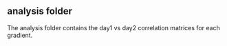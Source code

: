 ## analysis folder
The analysis folder contains the day1 vs day2 correlation matrices for each gradient.
